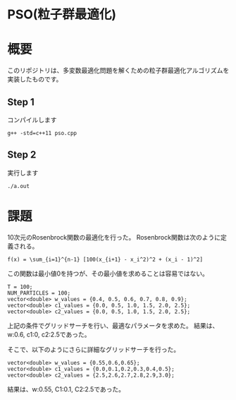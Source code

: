 PSO(粒子群最適化)
=============
# 概要
このリポジトリは、多変数最適化問題を解くための粒子群最適化アルゴリズムを実装したものです。

## Step 1
コンパイルします
```
g++ -std=c++11 pso.cpp
```

## Step 2
実行します
```
./a.out
```

# 課題
10次元のRosenbrock関数の最適化を行った。
Rosenbrock関数は次のように定義される。
```
f(x) = \sum_{i=1}^{n-1} [100(x_{i+1} - x_i^2)^2 + (x_i - 1)^2]
```
この関数は最小値0を持つが、その最小値を求めることは容易ではない。

```
T = 100;
NUM_PARTICLES = 100;
vector<double> w_values = {0.4, 0.5, 0.6, 0.7, 0.8, 0.9};
vector<double> c1_values = {0.0, 0.5, 1.0, 1.5, 2.0, 2.5};
vector<double> c2_values = {0.0, 0.5, 1.0, 1.5, 2.0, 2.5};
```
上記の条件でグリッドサーチを行い、最適なパラメータを求めた。
結果は、w:0.6, c1:0, c2:2.5であった。

そこで、以下のようにさらに詳細なグリッドサーチを行った。
```
vector<double> w_values = {0.55,0.6,0.65};
vector<double> c1_values = {0.0,0.1,0.2,0.3,0.4,0.5};
vector<double> c2_values = {2.5,2.6,2.7,2.8,2.9,3.0};
```
結果は、w:0.55, C1:0.1, C2:2.5であった。


